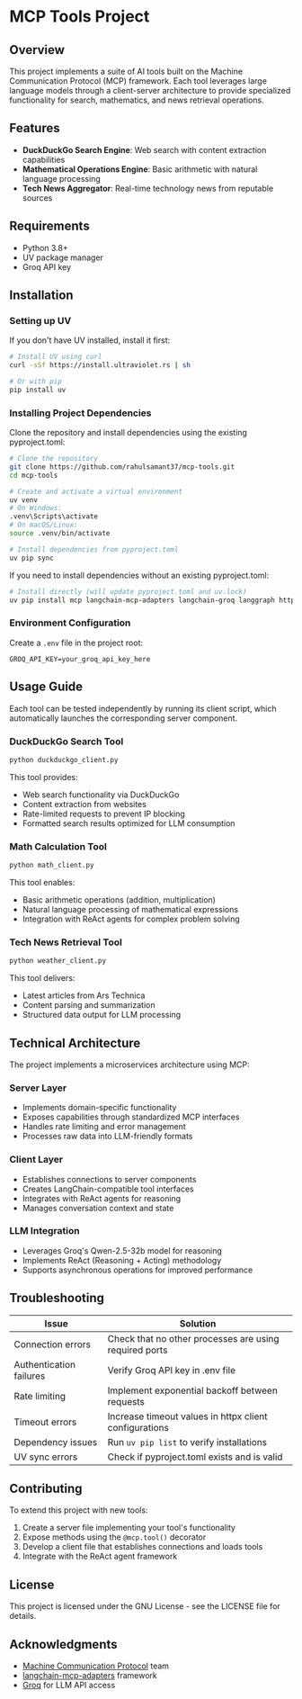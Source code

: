 # MCP Tools Project

## Overview

This project implements a suite of AI tools built on the Machine Communication Protocol (MCP) framework. Each tool leverages large language models through a client-server architecture to provide specialized functionality for search, mathematics, and news retrieval operations.

## Features

- **DuckDuckGo Search Engine**: Web search with content extraction capabilities
- **Mathematical Operations Engine**: Basic arithmetic with natural language processing
- **Tech News Aggregator**: Real-time technology news from reputable sources

## Requirements

- Python 3.8+
- UV package manager
- Groq API key

## Installation

### Setting up UV

If you don't have UV installed, install it first:

```bash
# Install UV using curl
curl -sSf https://install.ultraviolet.rs | sh

# Or with pip
pip install uv
```

### Installing Project Dependencies

Clone the repository and install dependencies using the existing pyproject.toml:

```bash
# Clone the repository
git clone https://github.com/rahulsamant37/mcp-tools.git
cd mcp-tools

# Create and activate a virtual environment
uv venv
# On Windows:
.venv\Scripts\activate
# On macOS/Linux:
source .venv/bin/activate

# Install dependencies from pyproject.toml
uv pip sync
```

If you need to install dependencies without an existing pyproject.toml:

```bash
# Install directly (will update pyproject.toml and uv.lock)
uv pip install mcp langchain-mcp-adapters langchain-groq langgraph httpx beautifulsoup4 python-dotenv
```

### Environment Configuration

Create a `.env` file in the project root:

```
GROQ_API_KEY=your_groq_api_key_here
```

## Usage Guide

Each tool can be tested independently by running its client script, which automatically launches the corresponding server component.

### DuckDuckGo Search Tool

```bash
python duckduckgo_client.py
```

This tool provides:
- Web search functionality via DuckDuckGo
- Content extraction from websites
- Rate-limited requests to prevent IP blocking
- Formatted search results optimized for LLM consumption

### Math Calculation Tool

```bash
python math_client.py
```

This tool enables:
- Basic arithmetic operations (addition, multiplication)
- Natural language processing of mathematical expressions
- Integration with ReAct agents for complex problem solving

### Tech News Retrieval Tool

```bash
python weather_client.py
```

This tool delivers:
- Latest articles from Ars Technica
- Content parsing and summarization
- Structured data output for LLM processing

## Technical Architecture

The project implements a microservices architecture using MCP:

### Server Layer
- Implements domain-specific functionality
- Exposes capabilities through standardized MCP interfaces
- Handles rate limiting and error management
- Processes raw data into LLM-friendly formats

### Client Layer
- Establishes connections to server components
- Creates LangChain-compatible tool interfaces
- Integrates with ReAct agents for reasoning
- Manages conversation context and state

### LLM Integration
- Leverages Groq's Qwen-2.5-32b model for reasoning
- Implements ReAct (Reasoning + Acting) methodology
- Supports asynchronous operations for improved performance

## Troubleshooting

| Issue | Solution |
|-------|----------|
| Connection errors | Check that no other processes are using required ports |
| Authentication failures | Verify Groq API key in .env file |
| Rate limiting | Implement exponential backoff between requests |
| Timeout errors | Increase timeout values in httpx client configurations |
| Dependency issues | Run `uv pip list` to verify installations |
| UV sync errors | Check if pyproject.toml exists and is valid |

## Contributing

To extend this project with new tools:

1. Create a server file implementing your tool's functionality
2. Expose methods using the `@mcp.tool()` decorator
3. Develop a client file that establishes connections and loads tools
4. Integrate with the ReAct agent framework

## License

This project is licensed under the GNU License - see the LICENSE file for details.

## Acknowledgments

- [Machine Communication Protocol](https://github.com/llm-protocol/mcp) team
- [langchain-mcp-adapters](https://github.com/langchain-ai/langchain-mcp-adapters) framework
- [Groq](https://groq.com/) for LLM API access